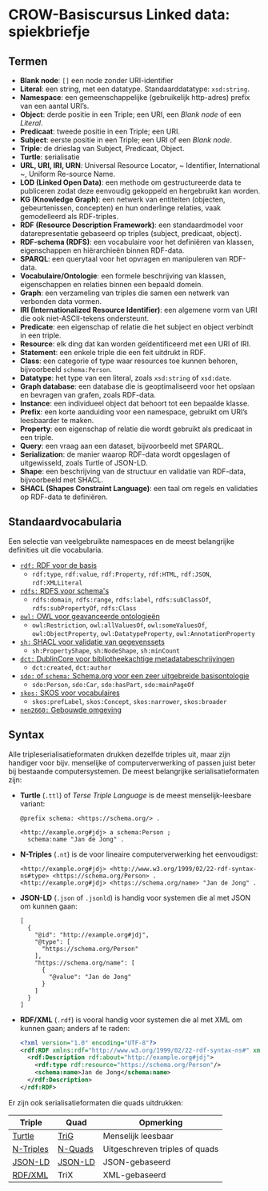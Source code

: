 # CROW-Basiscursus Linked data: spiekbriefje

## Termen

<!-- Vergeet niet: Sort lines ascending -->

- **Blank node**: `[]` een node zonder URI-identifier
- **Literal**: een string, met een datatype. Standaarddatatype: `xsd:string`.
- **Namespace**: een gemeenschappelijke (gebruikelijk http-adres) prefix van een aantal URI’s.
- **Object**: derde positie in een Triple; een URI, een _Blank node_ of een _Literal_.
- **Predicaat**: tweede positie in een Triple; een URI.
- **Subject**: eerste positie in een Triple; een URI of een _Blank node_.
- **Triple**: de drieslag van Subject, Predicaat, Object.
- **Turtle**: serialisatie
- **URL, URI, IRI, URN**: Universal Resource Locator, ~ Identifier, International ~, Uniform Re-source Name.
- **LOD (Linked Open Data)**: een methode om gestructureerde data te publiceren zodat deze eenvoudig gekoppeld en hergebruikt kan worden.
- **KG (Knowledge Graph)**: een netwerk van entiteiten (objecten, gebeurtenissen, concepten) en hun onderlinge relaties, vaak gemodelleerd als RDF-triples.
- **RDF (Resource Description Framework)**: een standaardmodel voor datarepresentatie gebaseerd op triples (subject, predicaat, object).
- **RDF-schema (RDFS)**: een vocabulaire voor het definiëren van klassen, eigenschappen en hiërarchieën binnen RDF-data.
- **SPARQL**: een querytaal voor het opvragen en manipuleren van RDF-data.
- **Vocabulaire/Ontologie**: een formele beschrijving van klassen, eigenschappen en relaties binnen een bepaald domein.
- **Graph**: een verzameling van triples die samen een netwerk van verbonden data vormen.
- **IRI (Internationalized Resource Identifier)**: een algemene vorm van URI die ook niet-ASCII-tekens ondersteunt.
- **Predicate**: een eigenschap of relatie die het subject en object verbindt in een triple.
- **Resource**: elk ding dat kan worden geïdentificeerd met een URI of IRI.
- **Statement**: een enkele triple die een feit uitdrukt in RDF.
- **Class**: een categorie of type waar resources toe kunnen behoren, bijvoorbeeld `schema:Person`.
- **Datatype**: het type van een literal, zoals `xsd:string` of `xsd:date`.
- **Graph database**: een database die is geoptimaliseerd voor het opslaan en bevragen van grafen, zoals RDF-data.
- **Instance**: een individueel object dat behoort tot een bepaalde klasse.
- **Prefix**: een korte aanduiding voor een namespace, gebruikt om URI’s leesbaarder te maken.
- **Property**: een eigenschap of relatie die wordt gebruikt als predicaat in een triple.
- **Query**: een vraag aan een dataset, bijvoorbeeld met SPARQL.
- **Serialization**: de manier waarop RDF-data wordt opgeslagen of uitgewisseld, zoals Turtle of JSON-LD.
- **Shape**: een beschrijving van de structuur en validatie van RDF-data, bijvoorbeeld met SHACL.
- **SHACL (Shapes Constraint Language)**: een taal om regels en validaties op RDF-data te definiëren.

## Standaardvocabularia

Een selectie van veelgebruikte namespaces en de meest belangrijke definities uit die vocabularia.

- [`rdf:` RDF voor de basis](https://www.w3.org/TR/rdf-concepts/)
  - `rdf:type`,
    `rdf:value`,
    `rdf:Property`,
    `rdf:HTML`,
    `rdf:JSON`,
    `rdf:XMLLiteral`
- [`rdfs:` RDFS voor schema's](https://www.w3.org/TR/rdf-schema/)
  - `rdfs:domain`,
    `rdfs:range`,
    `rdfs:label`,
    `rdfs:subClassOf`,
    `rdfs:subPropertyOf`,
    `rdfs:Class`
- [`owl:` OWL voor geavanceerde ontologieën](https://www.w3.org/TR/owl-ref/)
  - `owl:Restriction`,
    `owl:allValuesOf`,
    `owl:someValuesOf`,
    `owl:ObjectProperty`,
    `owl:DatatypeProperty`,
    `owl:AnnotationProperty`
- [`sh:` SHACL voor validatie van gegevenssets](https://www.w3.org/TR/shacl/)
  - `sh:PropertyShape`,
    `sh:NodeShape`,
    `sh:minCount`
- [`dct:` DublinCore voor bibliotheekachtige metadatabeschrijvingen](http://purl.org/dc/terms/)
  - `dct:created`,
    `dct:author`
- [`sdo:` of `schema:` Schema.org voor een zeer uitgebreide basisontologie](https://schema.org/)
  - `sdo:Person`,
    `sdo:Car`,
    `sdo:hasPart`,
    `sdo:mainPageOf`
- [`skos:` SKOS voor vocabulaires](https://www.w3.org/TR/skos-reference/)
  - `skos:prefLabel`,
    `skos:Concept`,
    `skos:narrower`,
    `skos:broader`
- [`nen2660:` Gebouwde omgeving](https://w3id.org/nen2660/def)

## Syntax

Alle tripleserialisatieformaten drukken dezelfde triples uit, maar zijn handiger voor bijv. menselijke of computerverwerking of passen juist beter bij bestaande computersystemen.
De meest belangrijke serialisatieformaten zijn:

- **Turtle** (`.ttl`) of _Terse Triple Language_ is de meest menselijk-leesbare variant:

  ```ttl
  @prefix schema: <https://schema.org/> .

  <http://example.org#jdj> a schema:Person ;
    schema:name "Jan de Jong" .
  ```

- **N-Triples** (`.nt`) is de voor lineaire computerverwerking het eenvoudigst:

  ```nt
  <http://example.org#jdj> <http://www.w3.org/1999/02/22-rdf-syntax-ns#type> <https://schema.org/Person> .
  <http://example.org#jdj> <https://schema.org/name> "Jan de Jong" .
  ```

- **JSON-LD** (`.json` of `.jsonld`) is handig voor systemen die al met JSON om kunnen gaan:

  ```json-ld
  [
    {
      "@id": "http://example.org#jdj",
      "@type": [
        "https://schema.org/Person"
      ],
      "https://schema.org/name": [
        {
          "@value": "Jan de Jong"
        }
      ]
    }
  ]
  ```

- **RDF/XML** (`.rdf`) is vooral handig voor systemen die al met XML om kunnen gaan; anders af te raden:
  ```xml
  <?xml version="1.0" encoding="UTF-8"?>
  <rdf:RDF xmlns:rdf="http://www.w3.org/1999/02/22-rdf-syntax-ns#" xmlns:schema="https://schema.org/">
    <rdf:Description rdf:about="http://example.org#jdj">
      <rdf:type rdf:resource="https://schema.org/Person"/>
      <schema:name>Jan de Jong</schema:name>
    </rdf:Description>
  </rdf:RDF>
  ```

Er zijn ook serialisatieformaten die quads uitdrukken:

| Triple      | Quad      | Opmerking                      |
|-------------|-----------|--------------------------------|
| [Turtle]    | [TriG]    | Menselijk leesbaar             |
| [N-Triples] | [N-Quads] | Uitgeschreven triples of quads |
| [JSON-LD]   | [JSON-LD] | JSON-gebaseerd                 |
| [RDF/XML]   | TriX      | XML-gebaseerd                  |

[RDF/XML]: https://www.w3.org/TR/rdf-syntax-grammar/
[TriG]: https://www.w3.org/TR/trig/
[Turtle]: https://www.w3.org/TR/turtle/
[JSON-LD]: https://www.w3.org/TR/json-ld/
[N-Quads]: https://www.w3.org/TR/n-quads/
[N-Triples]: https://www.w3.org/TR/n-triples/

